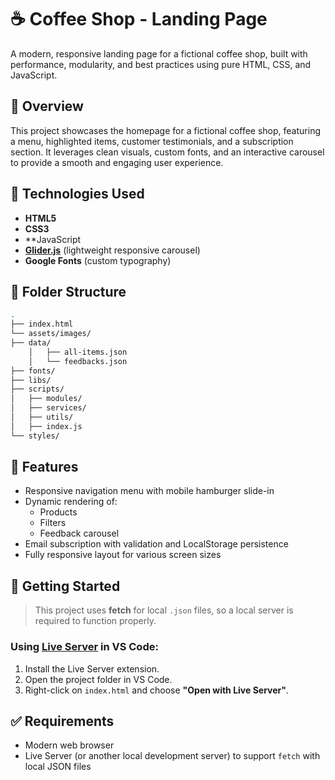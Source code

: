 # ☕ Coffee Shop - Landing Page

A modern, responsive landing page for a fictional coffee shop, built with performance, modularity, and best practices using pure HTML, CSS, and JavaScript.

## 📸 Overview

This project showcases the homepage for a fictional coffee shop, featuring a menu, highlighted items, customer testimonials, and a subscription section. It leverages clean visuals, custom fonts, and an interactive carousel to provide a smooth and engaging user experience.

## 🔧 Technologies Used

- **HTML5**
- **CSS3**
- \*\*JavaScript
- **[Glider.js](https://nickpiscitelli.github.io/Glider.js/)** (lightweight responsive carousel)
- **Google Fonts** (custom typography)

## 📁 Folder Structure

```bash
.
├── index.html
└── assets/images/
├── data/
    │   ├── all-items.json
    │   └── feedbacks.json
├── fonts/
├── libs/
├── scripts/
│   ├── modules/
│   ├── services/
│   ├── utils/
│   ├── index.js
└── styles/
```

## 🔄 Features

- Responsive navigation menu with mobile hamburger slide-in
- Dynamic rendering of:
  - Products
  - Filters
  - Feedback carousel
- Email subscription with validation and LocalStorage persistence
- Fully responsive layout for various screen sizes

## 🚀 Getting Started

> This project uses **fetch** for local `.json` files, so a local server is required to function properly.

### Using [Live Server](https://marketplace.visualstudio.com/items?itemName=ritwickdey.LiveServer) in VS Code:

1. Install the Live Server extension.
2. Open the project folder in VS Code.
3. Right-click on `index.html` and choose **"Open with Live Server"**.

## ✅ Requirements

- Modern web browser
- Live Server (or another local development server) to support `fetch` with local JSON files

